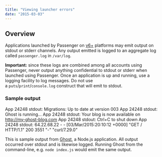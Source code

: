 ```yaml
---
title: "Viewing launcher errors"
date: "2015-03-03"
---
```


## Overview

Applications launched by Passenger on [v6+](https://kb.apiscp.com/platform/determining-platform-version/ "Determining platform version") platforms may emit output on stdout or stderr channels. Any output emitted is logged to an aggregate log called `passenger.log` in `/var/log`.

**Important:** since these logs are combined among all accounts using Passenger, never output anything confidential to stdout or stderr when launched using Passenger. Once an application is up and running, use a logging facility to log messages. Do not use a `puts`/`print`/`console.log` construct that will emit to stdout.

### Sample output

App 24248 stdout: Migrations: Up to date at version 003
App 24248 stdout: Ghost is running... 
App 24248 stdout: Your blog is now available on http://my-ghost-blog.com 
App 24248 stdout: Ctrl+C to shut down
App 24248 stdout: 64.22.68.22 - - \[03/Mar/2015:20:10:12 +0000\] "GET / HTTP/1.1" 200 3551 "-" "curl/7.29.0"

This is sample output from [Ghost](https://kb.apiscp.com/guides/installing-ghost/ "Installing Ghost"), a Node.js application. All output occurred over stdout and is likewise logged. Running Ghost from the command-line, e.g. `node index.js` would emit the same output.
